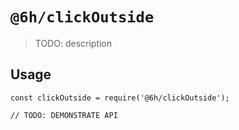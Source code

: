# `@6h/clickOutside`

> TODO: description

## Usage

```
const clickOutside = require('@6h/clickOutside');

// TODO: DEMONSTRATE API
```
